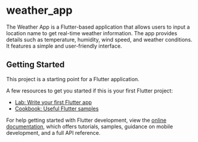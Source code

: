 # weather_app

The Weather App is a Flutter-based application that allows users to input a location name to get real-time weather information. The app provides details such as temperature, humidity, wind speed, and weather conditions. It features a simple and user-friendly interface.


## Getting Started

This project is a starting point for a Flutter application.

A few resources to get you started if this is your first Flutter project:

- [Lab: Write your first Flutter app](https://docs.flutter.dev/get-started/codelab)
- [Cookbook: Useful Flutter samples](https://docs.flutter.dev/cookbook)

For help getting started with Flutter development, view the
[online documentation](https://docs.flutter.dev/), which offers tutorials,
samples, guidance on mobile development, and a full API reference.
